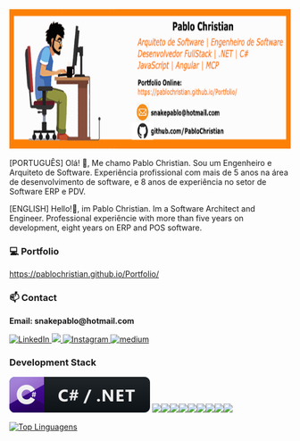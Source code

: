 <div align="left">
<img src=".\me-capa.png" width=800 height=250></img>

[PORTUGUÊS]
Olá! 👋, Me chamo Pablo Christian.
Sou um Engenheiro e Arquiteto de Software. Experiência profissional com mais de 5 anos na área de desenvolvimento de software, e 8 anos de experiência no setor de Software ERP e PDV.

[ENGLISH]
Hello!👋, im Pablo Christian.
Im a Software Architect and Engineer. Professional experiêncie with more than five years on development, eight years on ERP and POS software.

### 💻 Portfolio
https://pablochristian.github.io/Portfolio/

### 📫 Contact &nbsp;
<p align="left"><b>Email: snakepablo@hotmail.com</p></b>
<a href="https://www.linkedin.com/in/pablo-christian/" rel="nofollow">
	<img src="https://camo.githubusercontent.com/1598532a3542326fff0ea5e0481f39287c1a1a201b07b4fff95c5ecd6a30553e/68747470733a2f2f696d672e736869656c64732e696f2f62616467652f4c696e6b6564496e2d2532333030373742352e7376673f267374796c653d666c61742d737175617265266c6f676f3d6c696e6b6564696e266c6f676f436f6c6f723d7768697465" alt="LinkedIn" data-canonical-src="https://img.shields.io/badge/LinkedIn-%230077B5.svg?&amp;style=flat-square&amp;logo=linkedin&amp;logoColor=white" style="max-width:100%;">
</a>
<a href="https://api.whatsapp.com/send?phone=5531999079989&text=Ol%C3%A1,%20Evelyn!%20Tudo%20bem?%20Visitei%20teu%20Github%20e%20fiquei%20interessado(a)%20no%20seu%20perfil.%20" rel="nofollow">
    <img src="https://camo.githubusercontent.com/4dbe2651bbc447f0593c26035cf794a008635358f8a868d8eca752cb8ddef103/68747470733a2f2f696d672e736869656c64732e696f2f62616467652f57686174736170702d627269676874677265656e3f7374796c653d666c6174266c6f676f3d5768617473417070266c6f676f436f6c6f723d7768697465266c6162656c436f6c6f723d627269676874677265656e" data-canonical-src="https://img.shields.io/badge/Whatsapp-brightgreen?style=flat&amp;logo=WhatsApp&amp;logoColor=white&amp;labelColor=brightgreen" style="max-width:100%;">
  </a>
<a href="https://www.instagram.com/pablo.cpnazareth/" rel="nofollow">
	<img src="https://camo.githubusercontent.com/b091cb88e26295fdc73b1f1f91d812216757930cb4d60f7951a07deff2a53fd5/68747470733a2f2f696d672e736869656c64732e696f2f62616467652f496e7374616772616d2d2532334534343035462e7376673f267374796c653d666c61742d737175617265266c6f676f3d696e7374616772616d266c6f676f436f6c6f723d7768697465" alt="Instagram" data-canonical-src="https://img.shields.io/badge/Instagram-%23E4405F.svg?&amp;style=flat-square&amp;logo=instagram&amp;logoColor=white" style="max-width:100%;">
</a>
<a href="https://medium.com/@pablo-christian" rel="nofollow">
	<img src="https://camo.githubusercontent.com/35b14b228e430c7f39f7a176007450936c99c9db42d170119d88d63044b27070/68747470733a2f2f696d672e736869656c64732e696f2f62616467652f6d656469756d2d626c61636b3f267374796c653d666c61742d737175617265266c6f676f3d6d656469756d266c6f676f436f6c6f723d7768697465" alt="medium" data-canonical-src="https://img.shields.io/badge/medium-black?&amp;style=flat-square&amp;logo=medium&amp;logoColor=white" style="max-width:100%;">
</a>
</div>

### Development Stack
<p>
<img src="https://raw.githubusercontent.com/MikeCodesDotNET/ColoredBadges/master/svg/dev/languages/csharp_dotnet.svg" alt="dotnet" style="max-width:100%;">
<img src="https://img.shields.io/badge/Angular-DD0031?style=for-the-badge&logo=angular&logoColor=white"><img src="https://img.shields.io/badge/JavaScript-F7DF1E?style=for-the-badge&logo=javascript&logoColor=black"><img src="https://img.shields.io/badge/TypeScript-007ACC?style=for-the-badge&logo=typescript&logoColor=white"><img src="https://img.shields.io/badge/CSS3-1572B6?style=for-the-badge&logo=css3&logoColor=white"><img src="https://img.shields.io/badge/PostgreSQL-316192?style=for-the-badge&logo=postgresql&logoColor=white"><img src="https://img.shields.io/badge/Bootstrap-563D7C?style=for-the-badge&logo=bootstrap&logoColor=white"><img src="https://img.shields.io/badge/HTML5-E34F26?style=for-the-badge&logo=html5&logoColor=white"><img src="https://img.shields.io/badge/Git-F05032?style=for-the-badge&logo=git&logoColor=white"><img src="https://img.shields.io/badge/Node.js-43853D?style=for-the-badge&logo=node.js&logoColor=white">
</p>

[![Top Linguagens](https://github-readme-stats.vercel.app/api/top-langs/?username=pablochristian&layout=compact&theme=dark&hide_border=true&cache_seconds=2000)](https://github.com/pablochristian/github-readme-stats)

</div>
